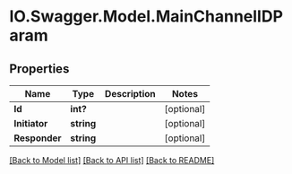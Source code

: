 # IO.Swagger.Model.MainChannelIDParam
## Properties

Name | Type | Description | Notes
------------ | ------------- | ------------- | -------------
**Id** | **int?** |  | [optional] 
**Initiator** | **string** |  | [optional] 
**Responder** | **string** |  | [optional] 

[[Back to Model list]](../README.md#documentation-for-models) [[Back to API list]](../README.md#documentation-for-api-endpoints) [[Back to README]](../README.md)

